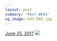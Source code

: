 ```yaml
---
layout: post
summary: 'Post #643'
og_image: 643-960.jpg
---
```


<p>
  <time><a href="/643">June 25, 2017</a></time>
  <a href="/643"><img src="{{ site.assets_url }}/643-480.jpg" srcset="{{ site.assets_url }}/643-240.jpg 240w, {{ site.assets_url }}/643-480.jpg 480w, {{ site.assets_url }}/643-720.jpg 720w, {{ site.assets_url }}/643-960.jpg 960w" sizes="(min-width: 700px) 50vw, calc(100vw - 2rem)" /></a>
</p>
